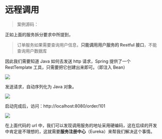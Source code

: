 # 远程调用

> 案例源码：

正如上面的服务拆分要求中所提到，

> 订单服务如果需要查询用户信息，**只能调用用户服务的 Restful 接口**，不能查询用户数据库

因此我们需要知道 Java 如何去发送 http 请求，Spring 提供了一个 RestTemplate 工具，只需要把它创建出来即可。（即注入 Bean）

![](微服务技术栈.assets/image-20210814202949349.png)

发送请求，自动序列化为 Java 对象。

![](微服务技术栈.assets/image-20210814210007924.png)

启动完成后，访问：http://localhost:8080/order/101

![](微服务技术栈.assets/image-20210815023329690.png)

在上面代码的 url 中，我们可以发现调用服务的地址采用硬编码，这在后续的开发中肯定是不理想的，这就需要**服务注册中心**（Eureka）来帮我们解决这个事情。